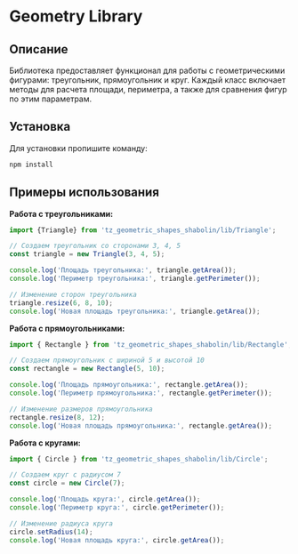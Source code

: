 # Geometry Library

## Описание

Библиотека предоставляет функционал для работы с геометрическими фигурами: треугольник, прямоугольник и круг. Каждый класс включает методы для расчета площади, периметра, а также для сравнения фигур по этим параметрам.

## Установка

Для установки пропишите команду:

```bash
npm install
```

## Примеры использования

**Работа с треугольниками:**

```ts
import {Triangle} from 'tz_geometric_shapes_shabolin/lib/Triangle';

// Создаем треугольник со сторонами 3, 4, 5
const triangle = new Triangle(3, 4, 5);

console.log('Площадь треугольника:', triangle.getArea());
console.log('Периметр треугольника:', triangle.getPerimeter());

// Изменение сторон треугольника
triangle.resize(6, 8, 10);
console.log('Новая площадь треугольника:', triangle.getArea());
```

**Работа с прямоугольниками:**

```ts
import { Rectangle } from 'tz_geometric_shapes_shabolin/lib/Rectangle';

// Создаем прямоугольник с шириной 5 и высотой 10
const rectangle = new Rectangle(5, 10);

console.log('Площадь прямоугольника:', rectangle.getArea());
console.log('Периметр прямоугольника:', rectangle.getPerimeter());

// Изменение размеров прямоугольника
rectangle.resize(8, 12);
console.log('Новая площадь прямоугольника:', rectangle.getArea());
```

**Работа с кругами:**

```ts
import { Circle } from 'tz_geometric_shapes_shabolin/lib/Circle';

// Создаем круг с радиусом 7
const circle = new Circle(7);

console.log('Площадь круга:', circle.getArea());
console.log('Периметр круга:', circle.getPerimeter());

// Изменение радиуса круга
circle.setRadius(14);
console.log('Новая площадь круга:', circle.getArea());

```
